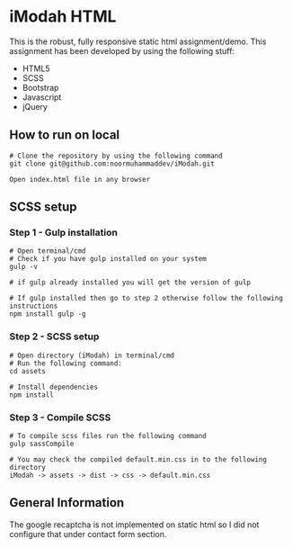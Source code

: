 # iModah HTML

This is the robust, fully responsive static html assignment/demo. This assignment has been developed by using the following stuff:
- HTML5
- SCSS
- Bootstrap
- Javascript
- jQuery

## How to run on local

```
# Clone the repository by using the following command
git clone git@github.com:noormuhammaddev/iModah.git

Open index.html file in any browser
```


## SCSS setup

### Step 1 - Gulp installation
```
# Open terminal/cmd
# Check if you have gulp installed on your system
gulp -v

# if gulp already installed you will get the version of gulp

# If gulp installed then go to step 2 otherwise follow the following instructions
npm install gulp -g
```

### Step 2 - SCSS setup
```
# Open directory (iModah) in terminal/cmd
# Run the following command:
cd assets

# Install dependencies
npm install
```

### Step 3 - Compile SCSS
```
# To compile scss files run the following command
gulp sassCompile

# You may check the compiled default.min.css in to the following directory
iModah -> assets -> dist -> css -> default.min.css
```


## General Information
The google recaptcha is not implemented on static html so I did not configure that under contact form section.
